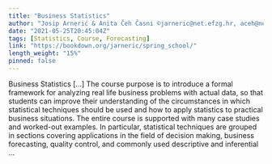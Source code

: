 ```yaml
---
title: "Business Statistics"
author: "Josip Arnerić & Anita Čeh Časni ©jarneric@net.efzg.hr, aceh@net.efzg.hr"
date: "2021-05-25T20:45:04Z"
tags: [Statistics, Course, Forecasting]
link: "https://bookdown.org/jarneric/spring_school/"
length_weight: "15%"
pinned: false
---
```


Business Statistics [...] The course purpose is to introduce a formal framework for analyzing real life business problems with actual data, so that students can improve their understanding of the circumstances in which statistical techniques should be used and how to apply statistics to practical business situations. The entire course is supported with many case studies and worked-out examples. In particular, statistical techniques are grouped in sections covering applications in the field of decision making, business forecasting, quality control, and commonly used descriptive and inferential  ...
